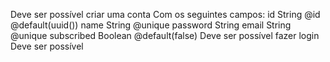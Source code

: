 Deve ser possível criar uma conta
Com os seguintes campos:
id String @id @default(uuid())
name String @unique
password String
email String @unique
subscribed Boolean @default(false)
Deve ser possível fazer login
Deve ser possível
